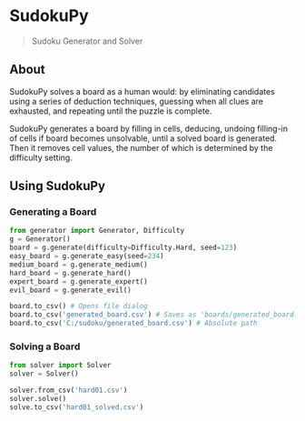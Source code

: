 # SudokuPy
> Sudoku Generator and Solver

## About
SudokuPy solves a board as a human would: by eliminating candidates using a series of deduction techniques, guessing when all clues are exhausted, and repeating until the puzzle is complete.

SudokuPy generates a board by filling in cells, deducing, undoing filling-in of cells if board becomes unsolvable, until a solved board is generated. Then it removes cell values, the number of which is determined by the difficulty setting. 

## Using SudokuPy

### Generating a Board

```python
from generator import Generator, Difficulty
g = Generator()
board = g.generate(difficulty=Difficulty.Hard, seed=123)
easy_board = g.generate_easy(seed=234)
medium_board = g.generate_medium()
hard_board = g.generate_hard()
expert_board = g.generate_expert()
evil_board = g.generate_evil()

board.to_csv() # Opens file dialog
board.to_csv('generated_board.csv') # Saves as 'boards/generated_board.csv'
board.to_csv('C:/sudoku/generated_board.csv') # Absolute path
```

### Solving a Board

```python
from solver import Solver
solver = Solver()

solver.from_csv('hard01.csv')
solver.solve()
solve.to_csv('hard01_solved.csv')
```